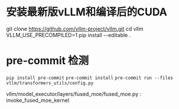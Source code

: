 # 安装最新版vLLM和编译后的CUDA

git clone https://github.com/vllm-project/vllm.git
cd vllm
VLLM_USE_PRECOMPILED=1 pip install --editable .

# pre-commit 检测

`pip install pre-commit`
`pre-commit install`
`pre-commit run --files vllm/transformers_utils/config.py`

vllm/model_executor/layers/fused_moe/fused_moe.py : invoke_fused_moe_kernel
